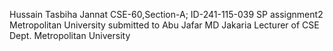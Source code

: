 Hussain Tasbiha Jannat
CSE-60,Section-A;
ID-241-115-039
SP assignment2
Metropolitan University
submitted to
Abu Jafar MD Jakaria
Lecturer of CSE Dept.
Metropolitan University
